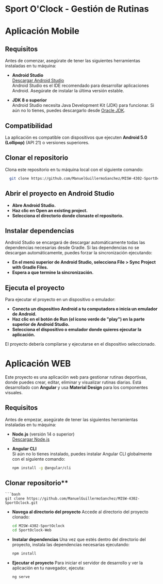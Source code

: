 # Sport O'Clock - Gestión de Rutinas

# Aplicación Mobile

## Requisitos

Antes de comenzar, asegúrate de tener las siguientes herramientas instaladas en tu máquina:

- **Android Studio**  
  [Descargar Android Studio](https://developer.android.com/studio)  
  Android Studio es el IDE recomendado para desarrollar aplicaciones Android. Asegúrate de instalar la última versión estable.

- **JDK 8 o superior**  
  Android Studio necesita Java Development Kit (JDK) para funcionar. Si aún no lo tienes, puedes descargarlo desde [Oracle JDK](https://www.oracle.com/java/technologies/javase-jdk8-downloads.html).

## Compatibilidad

La aplicación es compatible con dispositivos que ejecuten **Android 5.0 (Lollipop)** (API 21) o versiones superiores.

## Clonar el repositorio

Clona este repositorio en tu máquina local con el siguiente comando:
  ```bash
    git clone https://github.com/ManuelGuillermoSanchez/MISW-4302-SportOclock.git
  ```


## Abrir el proyecto en Android Studio

- **Abre Android Studio.**
- **Haz clic en Open an existing project.**
- **Selecciona el directorio donde clonaste el repositorio.**


## Instalar dependencias
Android Studio se encargará de descargar automáticamente todas las dependencias necesarias desde Gradle. Si las dependencias no se descargan automáticamente, puedes forzar la sincronización ejecutando:
- **En el menú superior de Android Studio, selecciona File > Sync Project with Gradle Files.**
- **Espera a que termine la sincronización.**

## Ejecuta el proyecto
Para ejecutar el proyecto en un dispositivo o emulador:
- **Conecta un dispositivo Android a tu computadora o inicia un emulador de Android.**
- **Haz clic en el botón de Run (el icono verde de "play") en la parte superior de Android Studio.**
- **Selecciona el dispositivo o emulador donde quieres ejecutar la aplicación.**

El proyecto debería compilarse y ejecutarse en el dispositivo seleccionado.



# Aplicación WEB

Este proyecto es una aplicación web para gestionar rutinas deportivas, donde puedes crear, editar, eliminar y visualizar rutinas diarias. Está desarrollado con **Angular** y usa **Material Design** para los componentes visuales.

## Requisitos

Antes de empezar, asegúrate de tener las siguientes herramientas instaladas en tu máquina:

- **Node.js** (versión 14 o superior)  
  [Descargar Node.js](https://nodejs.org/)

- **Angular CLI**  
  Si aún no lo tienes instalado, puedes instalar Angular CLI globalmente con el siguiente comando:
  ```bash
  npm install -g @angular/cli

## Clonar repositorio**
    ```bash
    git clone https://github.com/ManuelGuillermoSanchez/MISW-4302-SportOclock.git

- **Navega al directorio del proyecto**
Accede al directorio del proyecto clonado:
    ```bash 
    cd MISW-4302-SportOclock
    cd SportOclock-Web

- **Instalar dependencias**
Una vez que estés dentro del directorio del proyecto, instala las dependencias necesarias ejecutando:
    ```bash 
   npm install

- **Ejecutar el proyecto**
Para iniciar el servidor de desarrollo y ver la aplicación en tu navegador, ejecuta:
    ```bash 
   ng serve


